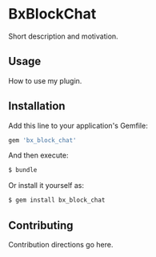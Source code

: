 # BxBlockChat
Short description and motivation.

## Usage
How to use my plugin.

## Installation
Add this line to your application's Gemfile:

```ruby
gem 'bx_block_chat'
```

And then execute:
```bash
$ bundle
```

Or install it yourself as:
```bash
$ gem install bx_block_chat
```

## Contributing
Contribution directions go here.
